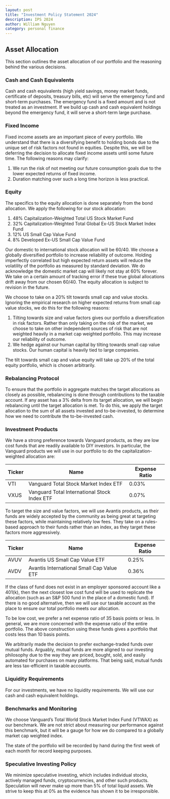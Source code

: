 ```yaml
---
layout: post
title: "Investment Policy Statement 2024"
description: IPS 2024
author: William Nguyen
category: personal finance
---
```


## Asset Allocation

This section outlines the asset allocation of our portfolio and the reasoning behind the various decisions.

### Cash and Cash Equivalents

Cash and cash equivalents (high yield savings, money market funds, certificate of deposits, treasury bills, etc) will serve the emergency fund and short-term purchases. The emergency fund is a fixed amount and is not treated as an investment. If we build up cash and cash equivalent holdings beyond the emergency fund, it will serve a short-term large purchase.

### Fixed Income

Fixed income assets are an important piece of every portfolio. We understand that there is a diversifying benefit to holding bonds due to the unique set of risk factors not found in equities. Despite this, we will be deferring the decision to allocate fixed income assets until some future time. The following reasons may clarify:

1. We run the risk of not meeting our future consumption goals due to the lower expected returns of fixed income.
2. Duration matching over such a long time horizon is less practical.

### Equity

The specifics to the equity allocation is done separately from the bond allocation. We apply the following for our stock allocation:

1. 48% Capitalization-Weighted Total US Stock Market Fund
2. 32% Capitalization-Weighted Total Global Ex-US Stock Market Index Fund
3. 12% US Small Cap Value Fund
4. 8% Developed Ex-US Small Cap Value Fund

Our domestic to international stock allocation will be 60/40. We choose a globally diversified portfolio to increase reliability of outcome. Holding imperfectly correlated but high expected return assets will reduce the volatility of the portfolio as measured by standard deviation.
We do acknowledge the domestic market cap will likely not stay at 60% forever. We take on a certain amount of tracking error if these true global allocations drift away from our chosen 60/40. The equity allocation is subject to revision in the future.

We choose to take on a 20% tilt towards small cap and value stocks. Ignoring the empirical research on higher expected returns from small cap value stocks, we do this for the following reasons:

1. Tilting towards size and value factors gives our portfolio a diversification in risk factors. Rather than only taking on the risk of the market, we choose to take on other independent sources of risk that are not weighted heavily in a market cap weighted portfolio. This may increase our reliability of outcome.
2. We hedge against our human capital by tilting towards small cap value stocks. Our human capital is heavily tied to large companies.

The tilt towards small cap and value equity will take up 20% of the total equity portfolio, which is chosen arbitrarily.

### Rebalancing Protocol

To ensure that the portfolio in aggregate matches the target allocations as closely as possible, rebalancing is done through contributions to the taxable account. If any asset has a 3% delta from its target allocation, we will begin rebalancing until the target allocation is met. To do this, we apply the target allocation to the sum of all assets invested and to-be-invested, to determine how we need to contribute the to-be-invested cash.

### Investment Products

We have a strong preference towards Vanguard products, as they are low cost funds that are readily available to DIY investors. In particular, the Vanguard products we will use in our portfolio to do the capitalization-weighted allocation are:

| Ticker | Name                                         | Expense Ratio |
| ------ | -------------------------------------------- | ------------- |
| VTI    | Vanguard Total Stock Market Index ETF        | 0.03%         |
| VXUS   | Vanguard Total International Stock Index ETF | 0.07%         |

To target the size and value factors, we will use Avantis products, as their funds are widely accepted by the community as being great at targeting these factors, while maintaining relatively low fees. They take on a rules-based approach to their funds rather than an index, as they target these factors more aggressively.

| Ticker | Name                                      | Expense Ratio |
| ------ | ----------------------------------------- | ------------- |
| AVUV   | Avantis US Small Cap Value ETF            | 0.25%         |
| AVDV   | Avantis International Small Cap Value ETF | 0.36%         |

If the class of fund does not exist in an employer sponsored account like a 401(k), then the next closest low cost fund will be used to replicate the allocation (such as an S&P 500 fund in the place of a domestic fund). If there is no good alternative, then we will use our taxable account as the place to ensure our total portfolio meets our allocation.

To be low cost, we prefer a net expense ratio of 35 basis points or less. In general, we are more concerned with the expense ratio of the entire portfolio. The above construction using these funds gives a portfolio that costs less than 10 basis points.

We arbitrarily made the decision to prefer exchange-traded funds over mutual funds. Arguably, mutual funds are more aligned to our investing philosophy due to the way they are priced, bought, sold, and easily automated for purchases on many platforms. That being said, mutual funds are less tax-efficient in taxable accounts.

### Liquidity Requirements

For our investments, we have no liquidity requirements. We will use our cash and cash equivalent holdings.

### Benchmarks and Monitoring

We choose Vanguard’s Total World Stock Market Index Fund (VTWAX) as our benchmark. We are not strict about measuring our performance against this benchmark, but it will be a gauge for how we do compared to a globally market cap weighted index.

The state of the portfolio will be recorded by hand during the first week of each month for record keeping purposes.

### Speculative Investing Policy

We minimize speculative investing, which includes individual stocks, actively managed funds, cryptocurrencies, and other such products. Speculation will never make up more than 5% of total liquid assets. We strive to keep this at 0% as the evidence has shown it to be irresponsible.
